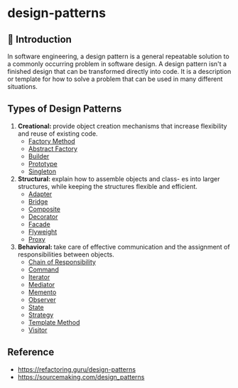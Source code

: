 # design-patterns

<h2>🚀 Introduction</h2>
<p>
  In software engineering, a design pattern is a general repeatable solution to
  a commonly occurring problem in software design. A design pattern isn't a
  finished design that can be transformed directly into code. It is a
  description or template for how to solve a problem that can be used in many
  different situations.
</p>

<h2>Types of Design Patterns</h2>

1. <b>Creational: </b>provide object creation mechanisms that increase flexibility and reuse of existing code.
   - [Factory Method](https://refactoring.guru/design-patterns/factory-method 'Named link title')
   - [Abstract Factory](https://refactoring.guru/design-patterns/abstract-factory 'Named link title')
   - [Builder](https://refactoring.guru/design-patterns/builder 'Named link title')
   - [Prototype](https://refactoring.guru/design-patterns/prototype 'Named link title')
   - [Singleton](https://refactoring.guru/design-patterns/singleton 'Named link title')
2. <b>Structural: </b>explain how to assemble objects and class- es into larger structures, while keeping the structures flexible and efficient.
   - [Adapter](https://refactoring.guru/design-patterns/adapter 'Named link title')
   - [Bridge](https://refactoring.guru/design-patterns/ 'Named link title')
   - [Composite](https://refactoring.guru/design-patterns/composite 'Named link title')
   - [Decorator](https://refactoring.guru/design-patterns/decorator 'Named link title')
   - [Facade](https://refactoring.guru/design-patterns/facade 'Named link title')
   - [Flyweight](https://refactoring.guru/design-patterns/flyweight 'Named link title')
   - [Proxy](https://refactoring.guru/design-patterns/proxy 'Named link title')
3. <b>Behavioral: </b>take care of effective communication and the assignment of responsibilities between objects.
   - [Chain of Responsibility](https://refactoring.guru/design-patterns/chain-of-responsibility 'Named link title')
   - [Command](https://refactoring.guru/design-patterns/command 'Named link title')
   - [Iterator](https://refactoring.guru/design-patterns/iterator 'Named link title')
   - [Mediator](https://refactoring.guru/design-patterns/mediator 'Named link title')
   - [Memento](https://refactoring.guru/design-patterns/memento 'Named link title')
   - [Observer](https://refactoring.guru/design-patterns/observer 'Named link title')
   - [State](https://refactoring.guru/design-patterns/state 'Named link title')
   - [Strategy](https://refactoring.guru/design-patterns/strategy 'Named link title')
   - [Template Method](https://refactoring.guru/design-patterns/template-method 'Named link title')
   - [Visitor](https://refactoring.guru/design-patterns/visitor 'Named link title')

<h2>Reference</h2>

- https://refactoring.guru/design-patterns
- https://sourcemaking.com/design_patterns
